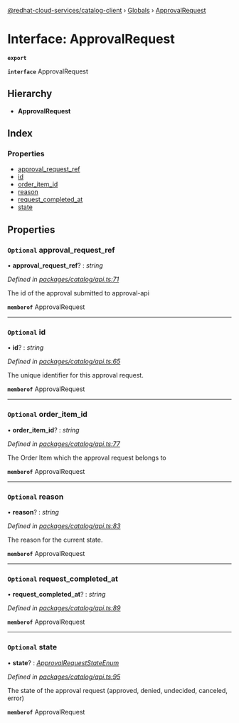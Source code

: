 [@redhat-cloud-services/catalog-client](../README.md) › [Globals](../globals.md) › [ApprovalRequest](approvalrequest.md)

# Interface: ApprovalRequest

**`export`** 

**`interface`** ApprovalRequest

## Hierarchy

* **ApprovalRequest**

## Index

### Properties

* [approval_request_ref](approvalrequest.md#optional-approval_request_ref)
* [id](approvalrequest.md#optional-id)
* [order_item_id](approvalrequest.md#optional-order_item_id)
* [reason](approvalrequest.md#optional-reason)
* [request_completed_at](approvalrequest.md#optional-request_completed_at)
* [state](approvalrequest.md#optional-state)

## Properties

### `Optional` approval_request_ref

• **approval_request_ref**? : *string*

*Defined in [packages/catalog/api.ts:71](https://github.com/fhlavac/javascript-clients/blob/master/packages/catalog/api.ts#L71)*

The id of the approval submitted to approval-api

**`memberof`** ApprovalRequest

___

### `Optional` id

• **id**? : *string*

*Defined in [packages/catalog/api.ts:65](https://github.com/fhlavac/javascript-clients/blob/master/packages/catalog/api.ts#L65)*

The unique identifier for this approval request.

**`memberof`** ApprovalRequest

___

### `Optional` order_item_id

• **order_item_id**? : *string*

*Defined in [packages/catalog/api.ts:77](https://github.com/fhlavac/javascript-clients/blob/master/packages/catalog/api.ts#L77)*

The Order Item which the approval request belongs to

**`memberof`** ApprovalRequest

___

### `Optional` reason

• **reason**? : *string*

*Defined in [packages/catalog/api.ts:83](https://github.com/fhlavac/javascript-clients/blob/master/packages/catalog/api.ts#L83)*

The reason for the current state.

**`memberof`** ApprovalRequest

___

### `Optional` request_completed_at

• **request_completed_at**? : *string*

*Defined in [packages/catalog/api.ts:89](https://github.com/fhlavac/javascript-clients/blob/master/packages/catalog/api.ts#L89)*

**`memberof`** ApprovalRequest

___

### `Optional` state

• **state**? : *[ApprovalRequestStateEnum](../enums/approvalrequeststateenum.md)*

*Defined in [packages/catalog/api.ts:95](https://github.com/fhlavac/javascript-clients/blob/master/packages/catalog/api.ts#L95)*

The state of the approval request (approved, denied, undecided, canceled, error)

**`memberof`** ApprovalRequest
